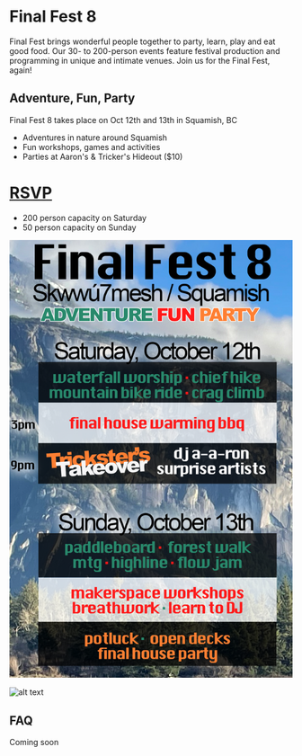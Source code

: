 # Final Fest 8

Final Fest brings wonderful people together to party, learn, play and eat good food. Our 30- to 200-person events feature festival production and programming in unique and intimate venues. Join us for the Final Fest, again!

## Adventure, Fun, Party
Final Fest 8 takes place on Oct 12th and 13th in Squamish, BC
- Adventures in nature around Squamish
- Fun workshops, games and activities
- Parties at Aaron's & Tricker's Hideout ($10)

# [RSVP](https://forms.gle/FneKNjrGYj3SM1526)
- 200 person capacity on Saturday
- 50 person capacity on Sunday

![alt text](/ff8schedule.png)

![alt text](/ff8.png)

## FAQ
Coming soon
